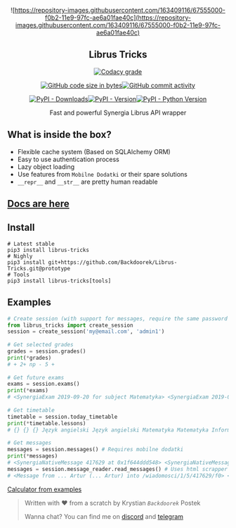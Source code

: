 <div align="center">  
  
 ![https://repository-images.githubusercontent.com/163409116/67555000-f0b2-11e9-97fc-ae6a01fae40c](https://repository-images.githubusercontent.com/163409116/67555000-f0b2-11e9-97fc-ae6a01fae40c)     <h2>Librus Tricks</h2>  
  
[![Codacy grade](https://img.shields.io/codacy/grade/afcbb085b8a746db8795c3a5a13054e6.svg?logo=codacy&style=for-the-badge)](https://app.codacy.com/project/Backdoorek/Librus-Tricks/dashboard)  
  
[![GitHub code size in bytes](https://img.shields.io/github/languages/code-size/Backdoorek/Librus-Tricks.svg?color=gray&logo=github&style=for-the-badge)![GitHub commit activity](https://img.shields.io/github/commit-activity/m/Backdoorek/Librus-Tricks.svg?style=for-the-badge)](https://github.com/Backdoorek/Librus-Tricks)  
  
[![PyPI - Downloads](https://img.shields.io/pypi/dm/librus-tricks.svg?style=for-the-badge)![PyPI - Version](https://img.shields.io/pypi/v/librus-tricks.svg?style=for-the-badge)![PyPI - Python Version](https://img.shields.io/pypi/pyversions/librus-tricks.svg?style=for-the-badge)](https://pypi.org/project/librus-tricks/)  
  
Fast and powerful Synergia Librus API wrapper  
</div>  
  
## What is inside the box?  
 - Flexible cache system (Based on SQLAlchemy ORM)  
 - Easy to use authentication process  
 - Lazy object loading  
 - Use features from `Mobilne Dodatki` or their spare solutions  
 - `__repr__` and `__str__` are pretty human readable  
  
## [Docs are here](http://librustricks.kpostek.pl/)  
  
## Install  
```text  
# Latest stable  
pip3 install librus-tricks  
# Nighly
pip3 install git+https://github.com/Backdoorek/Librus-Tricks.git@prototype  
# Tools
pip3 install librus-tricks[tools]
```  
  
## Examples  
```python  
# Create session (with support for messages, require the same password for Portal Librus and Synergia)  
from librus_tricks import create_session  
session = create_session('my@email.com', 'admin1')  
  
# Get selected grades  
grades = session.grades()  
print(*grades)  
# + 2+ np - 5 +  
  
# Get future exams  
exams = session.exams()  
print(*exams)  
# <SynergiaExam 2019-09-20 for subject Matematyka> <SynergiaExam 2019-09-24 for subject Język polski>  
  
# Get timetable  
timetable = session.today_timetable  
print(*timetable.lessons)  
# {} {} {} Język angielski Język angielski Matematyka Matematyka Informatyka Informatyka {} {}  
  
# Get messages  
messages = session.messages() # Requires mobilne dodatki  
print(*messages)  
# <SynergiaNativeMessage 417629 at 0x1f644ddd548> <SynergiaNativeMessage 390558 at 0x1f643148488> <SynergiaNativeMessage 286746 at 0x1f643da28c8>  
messages = session.message_reader.read_messages() # Uses html scrapper to read messages, doesn't require mobilne dodatki print(*messages)  
# <Message from ... Artur (... Artur) into /wiadomosci/1/5/417629/f0> <Message from ... Marzenna (... Marzenna) into /wiadomosci/1/5/390558/f0> <Message from SuperAdministrator into /wiadomosci/1/5/286746/f0>  
```  

[Calculator from examples](https://calc.kpostek.pl/)
  
> Written with ❤ from a scratch by Krystian _`Backdoorek`_ Postek  
>  
> Wanna chat? You can find me on [discord](https://discord.gg/WHY87GR) and [telegram](https://t.me/Backdoorek)
